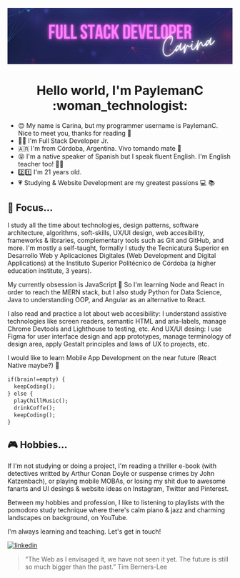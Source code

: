 ![Banner](https://github.com/PaylemanC/PaylemanC/blob/main/assets/Banner.png)
<h1 align="center"> Hello world, I'm PaylemanC :woman_technologist: </h1>

* :blush: My name is Carina, but my programmer username is PaylemanC. Nice to meet you, thanks for reading :wave:
* :woman_technologist: I'm Full Stack Developer Jr.
* :argentina: I'm from Córdoba, Argentina. Vivo tomando mate :mate:
* :stuck_out_tongue_closed_eyes: I'm a native speaker of Spanish but I speak fluent English. I'm English teacher too! :woman_teacher:
* :two::one: I'm 21 years old. 
* :heartpulse: Studying & Website Development are my greatest passions :computer:	:books:


## :dart: Focus...

I study all the time about technologies, design patterns, software architecture, algorithms, soft-skills, UX/UI design, web accesibility, frameworks & libraries, complementary tools such as Git and GitHub, and more. I'm mostly a self-taught, formally I study the Tecnicatura Superior en Desarrollo Web y Aplicaciones Digitales (Web Development and Digital Applications) at the Instituto Superior Politécnico de Córdoba (a higher education institute, 3 years).

My currently obsession is JavaScript :yellow_heart: So I'm learning Node and React in order to reach the MERN stack, but I also study Python for Data Science, Java to understanding OOP, and Angular as an alternative to React. 

I also read and practice a lot about web accesibility: I understand assistive technologies like screen readers, semantic HTML and aria-labels, manage Chrome Devtools and Lighthouse to testing, etc.  And UX/UI desing: I use Figma for user interface design and app prototypes, manage terminology of design area, apply Gestalt principles and laws of UX to projects, etc.

I would like to learn Mobile App Development on the near future (React Native maybe?) :iphone:

```
if(brain!=empty) {
  keepCoding();
} else {
  playChillMusic();
  drinkCoffe();
  keepCoding();
}
```
## :video_game: Hobbies...

If I'm not studying or doing a project, I'm reading a thriller e-book (with detectives writted by Arthur Conan Doyle or suspense crimes by John Katzenbach), or playing mobile MOBAs, or losing my shit due to awesome fanarts and UI desings & website ideas on Instagram, Twitter and Pinterest.

Between my hobbies and profession, I like to listening to playlists with the pomodoro study technique where there's calm piano & jazz and charming landscapes on background, on YouTube.

I'm always learning and teaching. Let's get in touch! 

[![linkedin](https://img.shields.io/badge/linkedin-0A66C2?style=for-the-badge&logo=linkedin&logoColor=white)](https://www.linkedin.com/in/carina-rocio-payleman/)

> "The Web as I envisaged it, we have not seen it yet. The future is still so much bigger than the past.” Tim Berners-Lee

<!--
**PaylemanC/PaylemanC** is a ✨ _special_ ✨ repository because its `README.md` (this file) appears on your GitHub profile.

Here are some ideas to get you started:

- 🔭 I’m currently working on ...
- 🌱 I’m currently learning ...
- 👯 I’m looking to collaborate on ...
- 🤔 I’m looking for help with ...
- 💬 Ask me about ...
- 📫 How to reach me: ...
- 😄 Pronouns: ...
- ⚡ Fun fact: ...
-->
